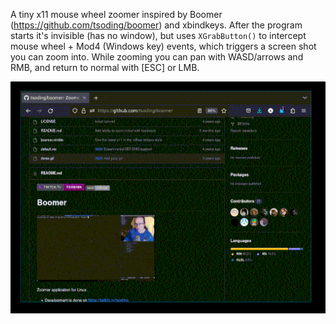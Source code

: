A tiny x11 mouse wheel zoomer inspired by Boomer (https://github.com/tsoding/boomer) and xbindkeys. After the program starts it's invisible (has no window), but uses `XGrabButton()` to intercept mouse wheel + Mod4 (Windows key) events, which triggers a screen shot you can zoom into. While zooming you can pan with WASD/arrows and RMB, and return to normal with [ESC] or LMB.

![](./demo.gif)
